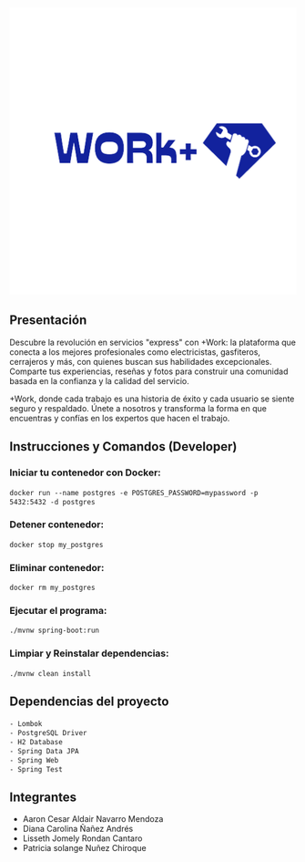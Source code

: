 <p align="center">
  <img width="638" height="504" src=".\logos\logo3.png">
</p>

## Presentación

Descubre la revolución en servicios "express" con +Work: la plataforma que conecta a los mejores profesionales como electricistas, gasfiteros, cerrajeros y más, con quienes buscan sus habilidades excepcionales. Comparte tus experiencias, reseñas y fotos para construir una comunidad basada en la confianza y la calidad del servicio. 

+Work, donde cada trabajo es una historia de éxito y cada usuario se siente seguro y respaldado. Únete a nosotros y transforma la forma en que encuentras y confías en los expertos que hacen el trabajo.

## Instrucciones y Comandos (Developer)

### Iniciar tu contenedor con Docker:
``` {bash}
docker run --name postgres -e POSTGRES_PASSWORD=mypassword -p 5432:5432 -d postgres
```

### Detener contenedor:
``` {bash}
docker stop my_postgres
```

### Eliminar contenedor:
``` {bash}
docker rm my_postgres
```

### Ejecutar el programa:
``` {bash}
./mvnw spring-boot:run
```

### Limpiar y Reinstalar dependencias:
``` {bash}
./mvnw clean install   
```

## Dependencias del proyecto
```
- Lombok
- PostgreSQL Driver
- H2 Database
- Spring Data JPA
- Spring Web
- Spring Test
```

## Integrantes

- Aaron Cesar Aldair Navarro Mendoza
- Diana Carolina Ñañez Andrés
- Lisseth Jomely Rondan Cantaro
- Patricia solange Nuñez Chiroque

